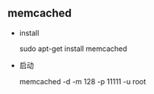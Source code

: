 ## memcached
- install
	
    sudo apt-get install memcached
    
- 启动

	memcached -d -m 128 -p 11111 -u root